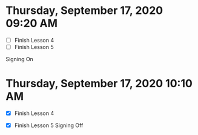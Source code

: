 # Thursday, September 17, 2020 09:20 AM
- [ ] Finish Lesson 4
- [ ] Finish Lesson 5

Signing On 

# Thursday, September 17, 2020 10:10 AM
- [x] Finish Lesson 4 
- [x] Finish Lesson 5
Signing Off

